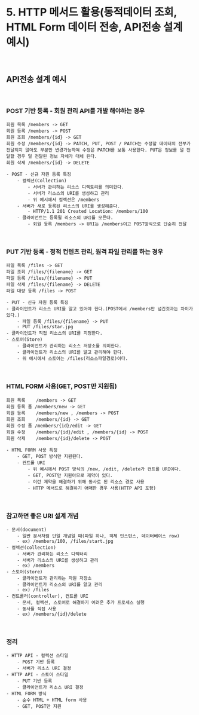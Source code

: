 # 5. HTTP 메서드 활용(동적데이터 조회, HTML Form 데이터 전송, API전송 설계 예시)

<br/>

## API전송 설계 예시

<br/>

### POST 기반 등록 - 회원 관리 API를 개발 해야하는 경우

    회원 목록 /members -> GET
    회원 등록 /members -> POST
    회원 조회 /members/{id} -> GET
    회원 수정 /members/{id} -> PATCH, PUT, POST / PATCH는 수정할 데이터의 전부가 전달되지 않아도 부분만 변경가능하여 수정은 PATCH를 보통 사용한다. PUT은 정보를 덜 전달할 경우 덜 전달된 정보 자체가 대체 된다.
    회원 삭제 /members/{id} -> DELETE

    - POST - 신규 자원 등록 특징
        - 컬렉션(Collection)
            - 서버가 관리하는 리소스 디렉토리를 의미한다.
            - 서버가 리소스의 URI를 생성하고 관리
            - 위 예시에서 컬렉션은 /members
        - 서버가 새로 등록된 리소스의 URI를 생성해준다.
            - HTTP/1.1 201 Created Location: /members/100
        - 클라이언트는 등록될 리소스의 URI를 모른다.
            - 회원 등록 /members -> URI는 /members이고 POST방식으로 단순히 전달

<br/>

### PUT 기반 등록 - 정적 컨텐츠 관리, 원격 파일 관리를 하는 경우

    파일 목록 /files -> GET
    파일 조회 /files/{filename} -> GET
    파일 등록 /files/{filename} -> PUT
    파일 삭제 /files/{filename} -> DELETE
    파일 대량 등록 /files -> POST

    - PUT - 신규 자원 등록 특징
    - 클라이언트가 리소스 URI를 알고 있어야 한다.(POST에서 /members만 넘긴것과는 차이가 있다.)
        - 파일 등록 /files/{filename} -> PUT
        - PUT /files/star.jpg
    - 클라이언트가 직접 리소스의 URI를 지정한다.
    - 스토어(Store)
        - 클라이언트가 관리하는 리소스 저장소를 의미한다.
        - 클라이언트가 리소스의 URI를 알고 관리해야 한다.
        - 위 예시에서 스토어는 /files(리소스파일경로)이다.

<br/>

### HTML FORM 사용(GET, POST만 지원됨)

    회원 목록    /members -> GET
    회원 등록 폼 /members/new -> GET
    회원 등록    /members/new , /members -> POST
    회원 조회    /members/{id} -> GET
    회원 수정 폼 /members/{id}/edit -> GET
    회원 수정    /members/{id}/edit , /members/{id} -> POST
    회원 삭제    /members/{id}/delete -> POST

    - HTML FORM 사용 특징
        - GET, POST 방식만 지원된다.
        - 컨트롤 URI
            - 위 예시에서 POST 방식의 /new, /edit, /delete가 컨트롤 URI이다.
            - GET, POST만 지원아므로 제약이 있다.
            - 이런 제약을 해결하기 위해 동사로 된 리소스 경로 사용
            - HTTP 메서드로 해결하기 애매한 경우 사용(HTTP API 포함)

<br/>

### 참고하면 좋은 URI 설계 개념

    - 문서(document)
        - 일반 문서처럼 단일 개념일 때(파일 하나, 객체 인스턴스, 데이터베이스 row)
        - ex) /members/100, /files/start.jpg
    - 컬렉션(collection)
        - 서버가 관리하는 리소스 디렉터리
        - 서버가 리소스의 URI를 생성하고 관리
        - ex) /members
    - 스토어(store)
        - 클라이언트가 관리하는 자원 저장소
        - 클라이언트가 리소스의 URI를 알고 관리
        - ex) /files
    - 컨트롤러(controller), 컨트롤 URI
        - 문서, 컬렉션, 스토어로 해결하기 어려운 추가 프로세스 실행
        - 동사를 직접 사용
        - ex) /members/{id}/delete

<br/>

### 정리

    - HTTP API - 컬렉션 스타일
        - POST 기반 등록
        - 서버가 리소스 URI 결정
    - HTTP API - 스토어 스타일
        - PUT 기반 등록
        - 클라이언트가 리소스 URI 결정
    - HTML FORM 방식
        - 순수 HTML + HTML form 사용
        - GET, POST만 지원
